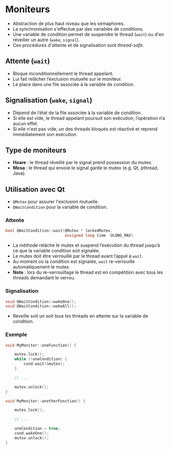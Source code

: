 # Moniteurs

* Abstraction de plus haut niveau que les sémaphores.
* La synchronisation s'effectue par des variables de conditions.
* Une variable de condition permet de suspendre le thread (`wait`) ou d'en réveiller un autre (`wake`, `signal`).
* Ces procédures d'attente et de signalisation sont *thread-safe*.

## Attente (`wait`)

* Bloque inconditionnellement le thread appelant.
* Lui fait relâcher l’exclusion mutuelle sur le moniteur.
* Le place dans une file associée à la variable de condition.

## Signalisation (`wake`, `signal`)

* Dépend de l’état de la  file associée à la variable de condition.
* Si elle est vide, le thread appelant poursuit son exécution, l’opération n’a aucun e ffet.
* Si elle n'est pas vide, un des threads bloqués est réactivé et
reprend immédiatement son exécution.

## Type de moniteurs

* **Hoare** : le thread réveillé par le signal prend possession du mutex.
* **Mesa** : le thread qui envoie le signal garde le mutex (e.g. Qt, pthread, Java).

## Utilisation avec Qt

* `QMutex` pour assurer l'exclusion mutuelle.
* `QWaitCondition` pour la variable de condition.

### Attente

```c++
bool QWaitCondition::wait(QMutex * lockedMutex,
                          unsigned long time   ULONG_MAX)
```

* La méthode relâche le mutex et suspend l’exécution du thread jusqu’à ce que la variable condition soit signalée.
* Le mutex doit être verrouillé par le thread avant l’appel à `wait`.
* Au moment où la condition est signalée, `wait` re-verrouille automatiquement le mutex.
* **Note** : lors du re-verrouillage le thread est en compétition avec tous les threads demandant le verrou.
 
### Signalisation

```c++
void QWaitCondition::wakeOne();
void QWaitCondition::wakeAll();
```

* Réveille soit un soit tous les threads en attente sur la variable de condition.

### Exemple

```c++
void MyMonitor::oneFunction() {

    mutex.lock();
    while (!uneCondition) {
        cond.wait(&mutex);
    }

    // ...

    mutex.unlock();
}

void MyMonitor::anotherFunction() {

    mutex.lock();

    // ...

    uneCondition = true;
    cond.wakeOne();
    mutex.unlock();
}
```
